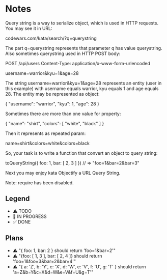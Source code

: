 # Notes

Query string is a way to serialize object, which is used in HTTP requests. You may see it in URL:

codewars.com/kata/search/?q=querystring

The part q=querystring represents that parameter q has value querystring. Also sometimes querystring used in HTTP POST body:

POST /api/users
Content-Type: application/x-www-form-urlencoded

username=warrior&kyu=1&age=28

The string username=warrior&kyu=1&age=28 represents an entity (user in this example) with username equals warrior, kyu equals 1 and age equals 28. The entity may be represented as object:

{
  "username": "warrior",
  "kyu": 1,
  "age": 28
}

Sometimes there are more than one value for property:

{
  "name": "shirt",
  "colors": [ "white", "black" ]
}

Then it represents as repeated param:

name=shirt&colors=white&colors=black

So, your task is to write a function that convert an object to query string:

toQueryString({ foo: 1, bar: [ 2, 3 ] }) // => "foo=1&bar=2&bar=3"

Next you may enjoy kata Objectify a URL Query String.

Note: require has been disabled.



## Legend
- ⚠ TODO
- 🚧 IN PROGRESS
- ✅ DONE

## Plans

- ⚠ "{ foo: 1, bar: 2 } should return 'foo=1&bar=2'"
- ⚠ "{foo: [ 1, 3 ], bar: [ 2, 4 ]} should return 'foo=1&foo=3&bar=2&bar=4'"
- ⚠ "{ a: 'Z', b: 'Y', c: 'X', d: 'W', e: 'V', f: 'U', g: 'T' } should return 'a=Z&b=Y&c=X&d=W&e=V&f=U&g=T'"

